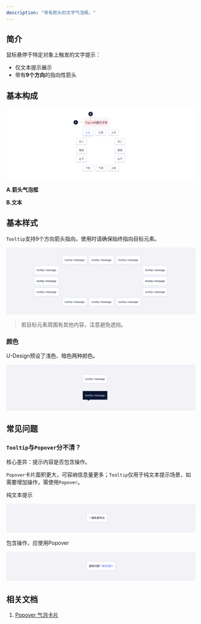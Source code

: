 ```yaml
---
description: "带有箭头的文字气泡框。"
---
```


## 简介

鼠标悬停于特定对象上触发的文字提示：

- 仅文本提示展示
- 带有**9个方向**的指向性箭头

## 基本构成

![](../../../images/Tooltip/forms_01.png)

**A.箭头气泡框**

**B.文本**

## 基本样式
`Tooltip`支持9个方向箭头指向，使用时请确保始终指向目标元素。 

![](../../../images/Tooltip/styles_01.png)
> 若目标元素周围有其他内容，注意避免遮挡。

### 颜色

U-Design预设了浅色、暗色两种颜色。

![](../../../images/Tooltip/styles_02.png)

## 常见问题

### `Tooltip`与`Popover`分不清？

核心差异：提示内容是否包含操作。

`Popover`卡片面积更大，可容纳信息量更多；`Tooltip`仅用于纯文本提示场景，如需要增加操作，需使用`Popover`。

<div class="u-md-flex-without-bg">
   <div class="u-md-mr24">
      <p><i class="u-md-suggested"></i>纯文本提示</p>
      <img src="../../../images/Tooltip/problems_01.png" alt="image alt" title="desc" />
   </div>
   <div>
      <p><i class="u-md-not-suggested"></i>包含操作，应使用Popover</p>
     <img src="../../../images/Tooltip/problems_02.png" alt="image alt" title="desc" />
   </div>
</div>





<!--

## 主题

| 内容 | 值           | 默认值  |
| :--- | :----------- | :------ |
| icon | icon/nothing | nothing |
| icon | icon/nothing | nothing |

-->

## 相关文档

1. [Popover 气泡卡片](/component/Popover/)
